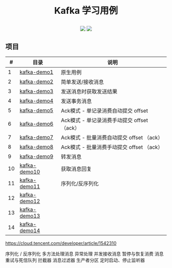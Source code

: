 <h1 align="center" style="margin: 30px 0 30px; font-weight: bold;">Kafka 学习用例</h1>
<p align="center">
	<a href="#"><img src="https://img.shields.io/badge/Springboot-2.3.12-blue"></a>
	<a href="#"><img src="https://img.shields.io/badge/license%20-MIT-green"></a>

## 项目

| #   | 目录                             | 说明                             |
|-----|--------------------------------|--------------------------------|
| 1   | [kafka-demo1](./kafka-demo1)   | 原生用例                           |
| 2   | [kafka-demo2](./kafka-demo2)   | 简单发送/接收消息                      |
| 3   | [kafka-demo3](./kafka-demo3)   | 发送消息时获取发送结果                    |
| 4   | [kafka-demo4](./kafka-demo4)   | 发送事务消息                         |
| 5   | [kafka-demo5](./kafka-demo5)   | Ack模式 - 单记录消费自动提交 offset       |
| 6   | [kafka-demo6](./kafka-demo6)   | Ack模式 - 单记录消费手动提交 offset （ack） |
| 7   | [kafka-demo7](./kafka-demo7)   | Ack模式 - 批量消费自动提交 offset （ack）  |
| 8   | [kafka-demo8](./kafka-demo8)   | Ack模式 - 批量消费手动提交 offset （ack）  |
| 9   | [kafka-demo9](./kafka-demo9)   | 转发消息                           |
| 10  | [kafka-demo10](./kafka-demo10) | 获取消息回复                         |
| 11  | [kafka-demo11](./kafka-demo11) | 序列化/反序列化                       |
| 12  | [kafka-demo12](./kafka-demo12) |                                |
| 13  | [kafka-demo13](./kafka-demo13) |                                |
| 14  | [kafka-demo14](./kafka-demo14) |                                |

https://cloud.tencent.com/developer/article/1542310

序列化 / 反序列化
多方法处理消息
异常处理
并发接收消息
暂停与恢复消费
消息重试与死信队列
拦截器
消息过滤器
生产者分区
定时启动、停止监听器